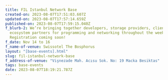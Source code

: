 ```yaml
---
title: FIL Istanbul Network Base
created-on: 2023-08-07T17:51:03.607Z
updated-on: 2023-08-07T17:57:14.659Z
published-on: 2023-08-07T17:59:15.040Z
f_blurb-2: We’re bringing together developers, storage providers, clients, and
  ecosystem partners for programming and networking throughout the week.
  Registration coming soon!
f_date: Nov 14 to 16
f_name-of-venue: Swissotel The Bosphorus
layout: "[base-events].html"
slug: fil-istanbul-network-base
f_address-of-venue: "Vişnezade Mah. Acısu Sok. No: 19 Macka Besiktas"
tags: base-events
date: 2023-08-07T18:19:21.787Z
---
```

